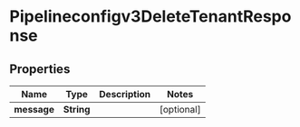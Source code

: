 

# Pipelineconfigv3DeleteTenantResponse


## Properties

| Name | Type | Description | Notes |
|------------ | ------------- | ------------- | -------------|
|**message** | **String** |  |  [optional] |



